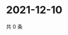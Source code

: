 # 2021-12-10

共 0 条

<!-- BEGIN WEIBO -->
<!-- 最后更新时间 Fri Dec 10 2021 21:21:27 GMT+0800 (China Standard Time) -->

<!-- END WEIBO -->
